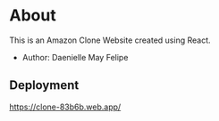 # About

This is an Amazon Clone Website created using React.

- Author: Daenielle May Felipe

## Deployment

https://clone-83b6b.web.app/
